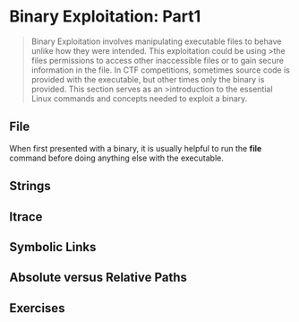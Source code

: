 # Binary Exploitation: Part1
  > Binary Exploitation involves manipulating executable files to behave unlike how they were intended. This exploitation could be using >the files permissions to access other inaccessible files or to gain secure information in the file. In CTF competitions, sometimes source code is provided with the executable, but other times only the binary is provided. This section serves as an >introduction to the essential Linux commands and concepts needed to exploit a binary.  

## File 
  When first presented with a binary, it is usually helpful to run the **file** command before doing anything else with the executable.  
## Strings 

## ltrace 


## Symbolic Links 

## Absolute versus Relative Paths 

## Exercises 
